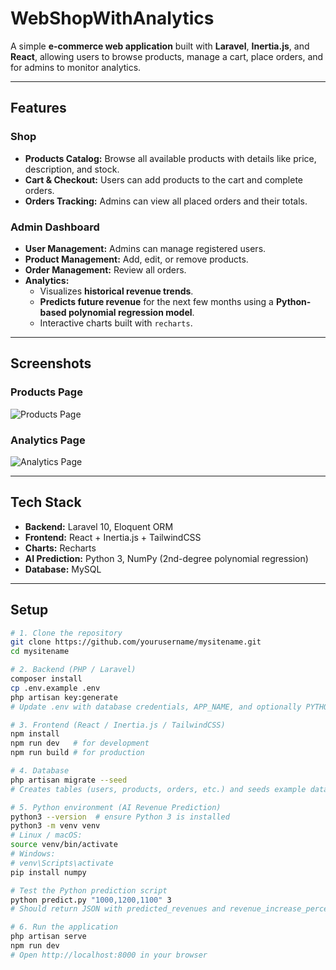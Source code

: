 # WebShopWithAnalytics

A simple **e-commerce web application** built with **Laravel**, **Inertia.js**, and **React**, allowing users to browse products, manage a cart, place orders, and for admins to monitor analytics.

---

## Features

### Shop

- **Products Catalog:** Browse all available products with details like price, description, and stock.
- **Cart & Checkout:** Users can add products to the cart and complete orders.
- **Orders Tracking:** Admins can view all placed orders and their totals.

### Admin Dashboard

- **User Management:** Admins can manage registered users.
- **Product Management:** Add, edit, or remove products.
- **Order Management:** Review all orders.
- **Analytics:**  
  - Visualizes **historical revenue trends**.
  - **Predicts future revenue** for the next few months using a **Python-based polynomial regression model**.
  - Interactive charts built with `recharts`.

---

## Screenshots

### Products Page

![Products Page](https://imgur.com/IWO7d5Y)

### Analytics Page

![Analytics Page](https://i.imgur.com/ewkMc9z.png)

---

## Tech Stack

- **Backend:** Laravel 10, Eloquent ORM
- **Frontend:** React + Inertia.js + TailwindCSS
- **Charts:** Recharts
- **AI Prediction:** Python 3, NumPy (2nd-degree polynomial regression)
- **Database:** MySQL

---
## Setup

```bash
# 1. Clone the repository
git clone https://github.com/yourusername/mysitename.git
cd mysitename

# 2. Backend (PHP / Laravel)
composer install
cp .env.example .env
php artisan key:generate
# Update .env with database credentials, APP_NAME, and optionally PYTHON_PATH

# 3. Frontend (React / Inertia.js / TailwindCSS)
npm install
npm run dev   # for development
npm run build # for production

# 4. Database
php artisan migrate --seed
# Creates tables (users, products, orders, etc.) and seeds example data

# 5. Python environment (AI Revenue Prediction)
python3 --version  # ensure Python 3 is installed
python3 -m venv venv
# Linux / macOS:
source venv/bin/activate
# Windows:
# venv\Scripts\activate
pip install numpy

# Test the Python prediction script
python predict.py "1000,1200,1100" 3
# Should return JSON with predicted_revenues and revenue_increase_percent

# 6. Run the application
php artisan serve
npm run dev
# Open http://localhost:8000 in your browser

